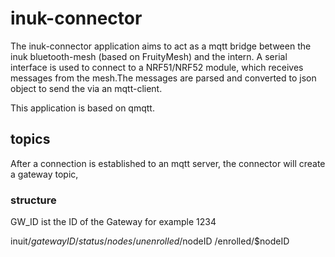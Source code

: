 # inuk-connector

The inuk-connector application aims to act as a mqtt bridge between the inuk bluetooth-mesh (based on FruityMesh) and the intern.
A serial interface is used to connect to a NRF51/NRF52 module, which receives messages from the mesh.The messages are parsed and
converted to json object to send the via an mqtt-client.

This application is based on qmqtt.



## topics

After a connection is established to an mqtt server, the connector will create a gateway topic,

### structure

GW_ID ist the ID of the Gateway for example 1234

inuit/$gatewayID
                /status
                /nodes
                       /unenrolled/$nodeID
                       /enrolled/$nodeID





